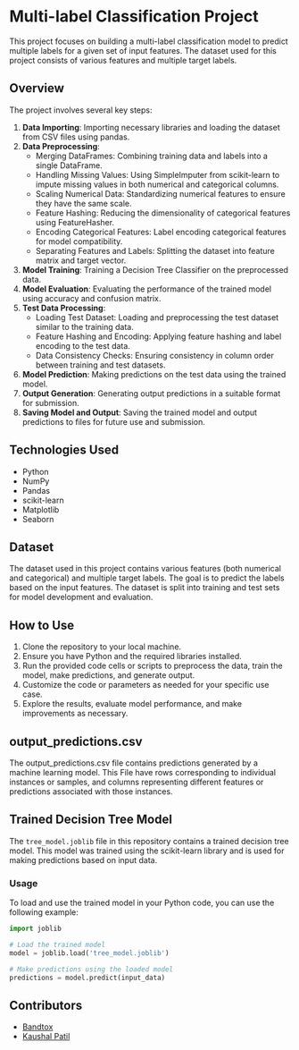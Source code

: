 # Multi-label Classification Project

This project focuses on building a multi-label classification model to predict multiple labels for a given set of input features. The dataset used for this project consists of various features and multiple target labels.

## Overview

The project involves several key steps:

1. **Data Importing**: Importing necessary libraries and loading the dataset from CSV files using pandas.
2. **Data Preprocessing**:
   - Merging DataFrames: Combining training data and labels into a single DataFrame.
   - Handling Missing Values: Using SimpleImputer from scikit-learn to impute missing values in both numerical and categorical columns.
   - Scaling Numerical Data: Standardizing numerical features to ensure they have the same scale.
   - Feature Hashing: Reducing the dimensionality of categorical features using FeatureHasher.
   - Encoding Categorical Features: Label encoding categorical features for model compatibility.
   - Separating Features and Labels: Splitting the dataset into feature matrix and target vector.
3. **Model Training**: Training a Decision Tree Classifier on the preprocessed data.
4. **Model Evaluation**: Evaluating the performance of the trained model using accuracy and confusion matrix.
5. **Test Data Processing**:
   - Loading Test Dataset: Loading and preprocessing the test dataset similar to the training data.
   - Feature Hashing and Encoding: Applying feature hashing and label encoding to the test data.
   - Data Consistency Checks: Ensuring consistency in column order between training and test datasets.
6. **Model Prediction**: Making predictions on the test data using the trained model.
7. **Output Generation**: Generating output predictions in a suitable format for submission.
8. **Saving Model and Output**: Saving the trained model and output predictions to files for future use and submission.

## Technologies Used

- Python
- NumPy
- Pandas
- scikit-learn
- Matplotlib
- Seaborn

## Dataset

The dataset used in this project contains various features (both numerical and categorical) and multiple target labels. The goal is to predict the labels based on the input features. The dataset is split into training and test sets for model development and evaluation.

## How to Use

1. Clone the repository to your local machine.
2. Ensure you have Python and the required libraries installed.
3. Run the provided code cells or scripts to preprocess the data, train the model, make predictions, and generate output.
4. Customize the code or parameters as needed for your specific use case.
5. Explore the results, evaluate model performance, and make improvements as necessary.

## output_predictions.csv

The output_predictions.csv file contains predictions generated by a machine learning model. This File have rows corresponding to individual instances or samples, and columns representing different features or predictions associated with those instances.

## Trained Decision Tree Model

The `tree_model.joblib` file in this repository contains a trained decision tree model. This model was trained using the scikit-learn library and is used for making predictions based on input data.

### Usage

To load and use the trained model in your Python code, you can use the following example:

```python
import joblib

# Load the trained model
model = joblib.load('tree_model.joblib')

# Make predictions using the loaded model
predictions = model.predict(input_data)
```

## Contributors

- [Bandtox](https://github.com/Bandtox)
- [Kaushal Patil](https://github.com/kaushalpatil205)

